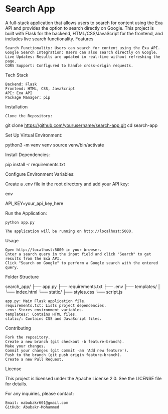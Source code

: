 # Search App

A full-stack application that allows users to search for content using the Exa API and provides the option to search directly on Google. This project is built with Flask for the backend, HTML/CSS/JavaScript for the frontend, and includes live search functionality.
Features

    Search Functionality: Users can search for content using the Exa API.
    Google Search Integration: Users can also search directly on Google.
    Live Updates: Results are updated in real-time without refreshing the page.
    CORS Support: Configured to handle cross-origin requests.

Tech Stack

    Backend: Flask
    Frontend: HTML, CSS, JavaScript
    API: Exa API
    Package Manager: pip

Installation

    Clone the Repository:

    

git clone https://github.com/yourusername/search-app.git
cd search-app

Set Up Virtual Environment:

  python3 -m venv venv
  source venv/bin/activate

Install Dependencies:

  pip install -r requirements.txt

Configure Environment Variables:

  Create a .env file in the root directory and add your API key:
  
  env
  
  API_KEY=your_api_key_here

Run the Application:

    python app.py

    The application will be running on http://localhost:5000.

Usage

    Open http://localhost:5000 in your browser.
    Enter a search query in the input field and click "Search" to get results from the Exa API.
    Click "Search on Google" to perform a Google search with the entered query.

Folder Structure

search_app/
├── app.py
├── requirements.txt
├── .env
├── templates/
│   └── index.html
└── static/
    ├── styles.css
    └── script.js

    app.py: Main Flask application file.
    requirements.txt: Lists project dependencies.
    .env: Stores environment variables.
    templates/: Contains HTML files.
    static/: Contains CSS and JavaScript files.

Contributing

    Fork the repository.
    Create a new branch (git checkout -b feature-branch).
    Make your changes.
    Commit your changes (git commit -am 'Add new feature').
    Push to the branch (git push origin feature-branch).
    Create a new Pull Request.

License

This project is licensed under the Apache License 2.0. See the LICENSE file for details.


For any inquiries, please contact:

    Email: mabubakr601@gmail.com
    GitHub: Abubakr-Mohammed
